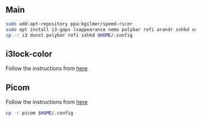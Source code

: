 ## Main

```bash
sudo add-apt-repository ppa:kgilmer/speed-ricer
sudo apt install i3-gaps lxappearance nemo polybar rofi arandr sxhkd xclip xss-lock xautolock scrot nitrogen
cp -r i3 dunst polybar rofi sxhkd $HOME/.config
```

## i3lock-color

Follow the instructions from [here](https://github.com/Raymo111/i3lock-color)

## Picom

Follow the instructions from [here](https://github.com/yshui/picom)

```bash
cp -r picom $HOME/.config
```
